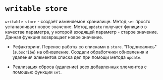 #  `writable store`

`writable store` - создаёт изменяемое хранилище. 
Метод `set` просто устанавливает новое значение. 
Метод `update` получает функцию в качестве параметра, у которой входящей параметр - старое значение. Данная функция возвращает новое значение.

- Рефакторинг. Перенос работы со списками в `store`. "Подписались" (`subscribe`) на обновление. Создали обработчики обновления и удаления элементов списка дел при помощи метода `update`.

- Реализация сброса (удаление) всех добавленных элементов с помощью функции `set`.
